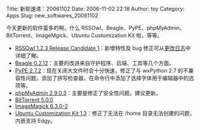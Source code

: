 Title: 新软速递：20061102
Date: 2006-11-02 22:18
Author: toy
Category: Apps
Slug: new_softwares_20061102

今天更新的软件蛮多的啊，什么
RSSOwl、Beagle、PyPE、phpMyAdmin、BitTorrent、ImageMgick、Ubuntu
Customization Kit 啦，等等。

-   [RSSOwl 1.2.3 Release Candidate
    1](http://www.rssowl.org/node/205)：新增特性及 bug
    修正可从[更改日志](http://www.rssowl.org/dl/Integration_Build/changelog.txt)中详细了解。
-   [Beagle
    0.2.12](http://www.gnomefiles.org/app.php?soft_id=641)：主要的改进来自守护程序、后端、工具等几个方面。
-   [PyPE
    2.7.2](http://pype.sourceforge.net)：现在关闭大文件时会十分快速，修正了与
    wxPython 2.7
    的不兼容性问题，添加了拼写检查器，在命令行中添加了选择字体用于编辑器中的选项等。
-   [phpMyAdmin
    2.9.0.3](http://www.phpmyadmin.net)：主要是修正了安全性问题。建议更新。
-   [BitTorrent 5.0.0](http://www.bittorrent.com)
-   [ImageMagick 6.3.0-2](http://www.imagemagick.org/script/index.php)
-   [Ubuntu Customization Kit
    1.3](http://uck.sourceforge.net)：修正了无法在 /home
    目录无法创建的问题，内嵌支持 Edgy。


